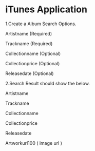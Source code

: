 # iTunes Application

1.Create a Album Search Options.

Artistname (Required)

Trackname (Required)

Collectionname (Optional)

Collectionprice (Optional)

Releasedate (Optional)

2.Search Result should show the below.

Artistname

Trackname

Collectionname

Collectionprice

Releasedate

Artworkurl100 ( image url )


